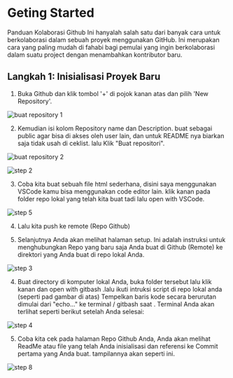 # Geting Started
Panduan Kolaborasi Github 
Ini hanyalah salah satu dari banyak cara untuk berkolaborasi dalam sebuah proyek menggunakan GitHub. Ini merupakan cara yang paling mudah di fahabi bagi pemulai yang ingin berkolaborasi dalam suatu project dengan menambahkan kontributor baru.

## Langkah 1: Inisialisasi Proyek Baru
1. Buka Github dan klik tombol '+' di pojok kanan atas dan pilih 'New Repository'.


![buat repository 1](https://user-images.githubusercontent.com/111034379/184875057-362291f8-a4bc-47cb-b8db-5d000df89056.png)

2. Kemudian isi kolom Repository name dan Description. buat sebagai public agar bisa di akses oleh user lain, dan untuk README nya biarkan saja tidak usah di ceklist. lalu Klik "Buat repositori".

![buat repository 2](https://user-images.githubusercontent.com/111034379/184875666-87344a00-6d0c-4384-87fe-73de5aefe049.png)

![step 2](https://user-images.githubusercontent.com/111034379/184875733-d5326d00-4b42-4bc7-85fa-e87810260bd2.png)

3. Coba kita buat sebuah file html sederhana, disini saya menggunakan VSCode kamu bisa menggunakan code editor lain. klik kanan pada folder repo lokal yang telah kita buat tadi lalu open with VSCode. 

![step 5](https://user-images.githubusercontent.com/111034379/184878423-a61259f2-9277-49f2-afaf-59ebc61e2900.png)

4. Lalu kita push ke remote (Repo Github)



5. Selanjutnya Anda akan melihat halaman setup. Ini adalah instruksi untuk menghubungkan Repo yang baru saja Anda buat di Github (Remote) ke direktori yang Anda buat di repo lokal Anda.

![step 3](https://user-images.githubusercontent.com/111034379/184876196-c469ba97-bbdf-40bf-9da6-23952a0ff556.png)

4. Buat directory di komputer lokal Anda, buka folder tersebut lalu klik kanan dan open with gitbash .lalu ikuti intruksi script di repo lokal anda (seperti pad gambar di atas) Tempelkan baris kode secara berurutan dimulai dari "echo..." ke terminal / gitbash saat . Terminal Anda akan terlihat seperti berikut setelah Anda selesai:

![step 4](https://user-images.githubusercontent.com/111034379/184877195-837864e3-ff9a-4140-af2f-c833e29e617d.png)

5. Coba kita cek pada halaman Repo Github Anda, Anda akan melihat ReadMe atau file yang telah Anda inisialisasi dan referensi ke Commit pertama yang Anda buat. tampilannya akan seperti ini.

![step 8](https://user-images.githubusercontent.com/111034379/184877642-134b8c6c-e851-4e5b-93db-42cf612e2fce.png)
